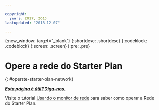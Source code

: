 ```yaml
---

copyright:
  years: 2017, 2018
lastupdated: "2018-12-07"

---
```


{:new_window: target="_blank"}
{:shortdesc: .shortdesc}
{:codeblock: .codeblock}
{:screen: .screen}
{:pre: .pre}

# Opere a rede do Starter Plan
{: #operate-starter-plan-network}


***[Esta página é útil? Diga-nos.](https://www.surveygizmo.com/s3/4501493/IBM-Blockchain-Documentation)***

Visite o tutorial [Usando o monitor de rede](v10_dashboard.html) para saber como operar a Rede do Starter Plan.
